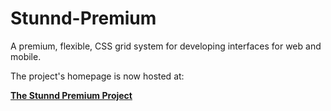 Stunnd-Premium
==============

A premium, flexible, CSS grid system for developing interfaces for web and mobile.

The project's homepage is now hosted at:

**[The Stunnd Premium Project](http://stunnd.github.io)**
